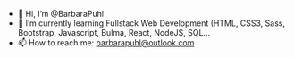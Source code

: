 - 👋 Hi, I’m @BarbaraPuhl
- 🌱 I’m currently learning Fullstack Web Development (HTML, CSS3, Sass, Bootstrap, Javascript, Bulma, React, NodeJS, SQL...
- 📫 How to reach me: barbarapuhl@outlook.com

<!---
BarbaraPuhl/BarbaraPuhl is a ✨ special ✨ repository because its `README.md` (this file) appears on your GitHub profile.
You can click the Preview link to take a look at your changes.
--->
